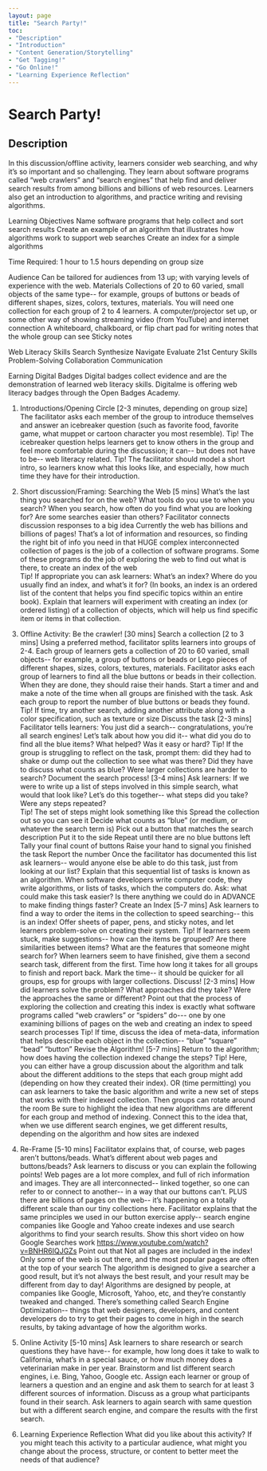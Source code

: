 ```yaml
---
layout: page
title: "Search Party!"
toc:
- "Description"
- "Introduction"
- "Content Generation/Storytelling"
- "Get Tagging!"
- "Go Online!"
- "Learning Experience Reflection"
---
```


# Search Party!

## Description
In this discussion/offline activity, learners consider web searching, and why it’s so important and so challenging. They learn about software programs called “web crawlers” and “search engines” that help find and deliver search results from among billions and billions of web resources. Learners also get an introduction to algorithms, and practice writing and revising algorithms. 

Learning Objectives
Name software programs that help collect and sort search results
Create an example of an algorithm that illustrates how algorithms work to support web searches
Create an index for a simple algorithms 

Time Required:  1 hour to 1.5 hours depending on group size

Audience
Can be tailored for audiences from 13 up; with varying levels of experience with the web.
Materials
Collections of 20 to 60 varied, small objects of the same type-- for example, groups of buttons or beads of different shapes, sizes, colors, textures, materials.  You will need one collection for each group of 2 to 4 learners. 
A computer/projector set up, or some other way of showing streaming video (from YouTube) and internet connection
A whiteboard, chalkboard, or flip chart pad for writing notes that the whole group can see
Sticky notes

Web Literacy Skills
Search
Synthesize
Navigate
Evaluate
21st Century Skills
Problem-Solving
Collaboration
Communication

Earning Digital Badges
Digital badges collect evidence and are the demonstration of learned web literacy skills. Digitalme is offering web literacy badges through the Open Badges Academy. 


1. Introductions/Opening Circle [2-3 minutes, depending on group size]
The facilitator asks each member of the group to introduce themselves and answer an icebreaker question (such as favorite food, favorite game, what muppet or cartoon character you most resemble). 
Tip! The icebreaker question helps learners get to know others in the group and feel more comfortable during the discussion; it can-- but does not have to be-- web literacy related. 
Tip! The facilitator should model a short intro, so learners know what this looks like, and especially, how much time they have for their introduction. 

2. Short discussion/Framing: Searching the Web [5 mins]
What’s the last thing you searched for on the web? What tools do you use to when you search?  When you search, how often do you find what you are looking for? Are some searches easier than others? 
Facilitator connects discussion responses to a big idea
Currently the web has billions and billions of pages! That’s a lot of information and resources, so finding the right bit of info you need in that HUGE complex interconnected collection of pages is the job of a collection of software programs. 
Some of these programs do the job of exploring the web to find out what is there, to create an index of the web  
Tip! If appropriate you can ask learners: What’s an index? Where do you usually find an index, and what’s it for? (In books, an index is an ordered list of the content that helps you find specific topics within an entire book). 
Explain that learners will experiment with creating an index (or ordered listing) of a collection of objects, which will help us find specific item or items in that collection. 

3. Offline Activity: Be the crawler!  [30 mins]
Search a collection [2 to 3 mins]
Using a preferred method, facilitator splits learners into groups of 2-4. 
Each group of learners gets a collection of 20 to 60 varied, small objects-- for example, a group of buttons or beads or Lego pieces of different shapes, sizes, colors, textures, materials. 
Facilitator asks each group of learners to find all the blue buttons or beads in their collection. When they are done, they should raise their hands. Start a timer and and make a note of the time when all groups are finished with the task. Ask each group to report the number of blue buttons or beads they found. 
Tip! If time, try another search, adding another attribute along with a color specification, such as texture or size
Discuss the task [2-3 mins]
Facilitator tells learners: You just did a search-- congratulations, you’re all search engines! Let’s talk about how you did it-- what did you do to find all the blue items? What helped? Was it easy or hard?
Tip! If the group is struggling to reflect on the task, prompt them: did they had to shake or dump out the collection to see what was there? Did they have to discuss what counts as blue? Were larger collections are harder to search?
Document the search process! [3-4 mins]
Ask learners: If we were to write up a list of steps involved in  this simple search, what would that look like? Let’s do this together-- what steps did you take? Were any steps repeated?  
Tip! The set of steps might look something like this
Spread the collection out so you can see it
Decide what counts as “blue” (or medium, or whatever the search term is)
Pick out a button that matches the search description
Put it to the side
Repeat until there are no blue buttons left
Tally your final count of buttons
Raise your hand to signal you finished the task
Report the number
Once the facilitator has documented this list ask learners-- would anyone else be able to do this task, just from looking at our list? Explain that this sequential list of tasks is known as an algorithm.  When software developers write computer code, they write algorithms, or lists of tasks, which the computers do.
Ask: what could make this task easier? Is there anything we could do in ADVANCE to make finding things faster? 
Create an Index [5-7 mins]
Ask learners to find a way to order the items in the collection to speed searching-- this is an index! Offer sheets of paper, pens, and sticky notes, and let learners problem-solve on creating their system. 
Tip! If learners seem stuck, make suggestions-- how can the items be grouped? Are there similarities between items? What are the features that someone might search for?
When learners seem to have finished, give them a second search task, different from the first. Time how long it takes for all groups to finish and report back. Mark the time-- it should be quicker for all groups, esp for groups with larger collections. 
Discuss! [2-3 mins]
How did learners solve the problem? What approaches did they take? Were the approaches the same or different? 
Point out that the process of exploring the collection and creating this index is exactly what software programs called “web crawlers” or “spiders” do--- one by one examining billions of pages on the web and creating an index to speed search processes
Tip! If time, discuss the idea of meta-data, information that helps describe each object in the collection-- “blue” “square” “bead” “button”
Revise the Algorithm! [5-7 mins] 
Return to the algorithm; how does having the collection indexed change the steps? 
Tip! Here, you can either have a group discussion about the algorithm and talk about the different additions to the steps that each group might add (depending on how they created their index). OR (time permitting) you can ask learners to take the basic algorithm and write a new set of steps that works with their indexed collection. Then groups can rotate around the room 
Be sure to highlight the idea that new algorithms are different for each group and method of indexing. Connect this to the idea that, when we use different search engines, we get different results, depending on the algorithm and how sites are indexed

4. Re-Frame [5-10 mins]
Facilitator explains that, of course, web pages aren’t buttons/beads. What’s different about web pages and buttons/beads? Ask learners to discuss or you can explain the following points!
Web pages are a lot more complex, and full of rich information and images. 
They are all interconnected-- linked together, so one can refer to or connect to another-- in a way that our buttons can’t. 
PLUS there are billions of pages on the web-- it’s happening on a totally different scale than our tiny collections here.
Facilitator explains that the same principles we used in our button exercise apply-- search engine companies like Google and Yahoo create indexes and use search algorithms to find your search results. 
Show this short video on how Google Searches work https://www.youtube.com/watch?v=BNHR6IQJGZs
Point out that 
Not all pages are included in the index! Only some of the web is out there, and the most popular pages are often at the top of your search
The algorithm is designed to give a searcher a good result, but it’s not always the best result, and your result may be different from day to day!
Algorithms are designed by people, at companies like Google, Microsoft, Yahoo, etc, and they’re constantly tweaked and changed.
There’s something called Search Engine Optimization-- things that web designers, developers, and content developers do to try to get their pages to come in high in the search results, by taking advantage of how the algorithm works.

5. Online Activity [5-10 mins]
Ask learners to share research or search questions they have have-- for example, how long does it take to walk to California, what’s in a special sauce, or how much money does a veterinarian make in per year. 
Brainstorm and list different search engines, i.e. Bing, Yahoo, Google etc. 
Assign each learner or group of learners a question and an engine and ask them to search for at least 3 different sources of information. 
Discuss as a group what participants found in their search. 
Ask learners to again search with same question but with a different search engine, and compare the results with the first search. 

6. Learning Experience Reflection
What did you like about this activity?
If you might teach this activity to a particular audience, what might you change about the process, structure, or content to better meet the needs of that audience? 


